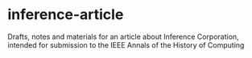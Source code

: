 # inference-article
Drafts, notes and materials for an article about Inference Corporation, intended for submission to the IEEE Annals of the History of Computing

